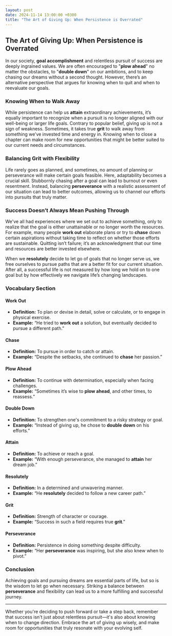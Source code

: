```yaml
---
layout: post
date: 2024-11-14 13:00:00 +0300
title: "The Art of Giving Up: When Persistence is Overrated"
---
```


## The Art of Giving Up: When Persistence is Overrated

In our society, **goal accomplishment** and relentless pursuit of success are deeply ingrained values. We are often encouraged to "**plow ahead**" no matter the obstacles, to "**double down**" on our ambitions, and to keep chasing our dreams without a second thought. However, there’s an alternative perspective that argues for knowing when to quit and when to reevaluate our goals.

### Knowing When to Walk Away

While persistence can help us **attain** extraordinary achievements, it’s equally important to recognize when a pursuit is no longer aligned with our well-being or larger life goals. Contrary to popular belief, giving up is not a sign of weakness. Sometimes, it takes true **grit** to walk away from something we’ve invested time and energy in. Knowing when to close a chapter can make room for new opportunities that might be better suited to our current needs and circumstances.

### Balancing Grit with Flexibility

Life rarely goes as planned, and sometimes, no amount of planning or perseverance will make certain goals feasible. Here, adaptability becomes a crucial skill. Stubbornly chasing after a goal can lead to burnout or even resentment. Instead, balancing **perseverance** with a realistic assessment of our situation can lead to better outcomes, allowing us to channel our efforts into pursuits that truly matter.

### Success Doesn’t Always Mean Pushing Through

We've all had experiences where we set out to achieve something, only to realize that the goal is either unattainable or no longer worth the resources. For example, many people **work out** elaborate plans or try to **chase** down certain aspirations without taking time to reflect on whether those efforts are sustainable. Quitting isn’t failure; it’s an acknowledgment that our time and resources are better invested elsewhere.

When we **resolutely** decide to let go of goals that no longer serve us, we free ourselves to pursue paths that are a better fit for our current situation. After all, a successful life is not measured by how long we hold on to one goal but by how effectively we navigate life’s changing landscapes.

### Vocabulary Section

#### **Work Out**
- **Definition:** To plan or devise in detail, solve or calculate, or to engage in physical exercise.
- **Example:** “He tried to **work out** a solution, but eventually decided to pursue a different path.”

#### **Chase**
- **Definition:** To pursue in order to catch or attain.
- **Example:** “Despite the setbacks, she continued to **chase** her passion.”

#### **Plow Ahead**
- **Definition:** To continue with determination, especially when facing challenges.
- **Example:** “Sometimes it’s wise to **plow ahead**, and other times, to reassess.”

#### **Double Down**
- **Definition:** To strengthen one's commitment to a risky strategy or goal.
- **Example:** “Instead of giving up, he chose to **double down** on his efforts.”

#### **Attain**
- **Definition:** To achieve or reach a goal.
- **Example:** “With enough perseverance, she managed to **attain** her dream job.”

#### **Resolutely**
- **Definition:** In a determined and unwavering manner.
- **Example:** “He **resolutely** decided to follow a new career path.”

#### **Grit**
- **Definition:** Strength of character or courage.
- **Example:** “Success in such a field requires true **grit**.”

#### **Perseverance**
- **Definition:** Persistence in doing something despite difficulty.
- **Example:** “Her **perseverance** was inspiring, but she also knew when to pivot.”

### Conclusion

Achieving goals and pursuing dreams are essential parts of life, but so is the wisdom to let go when necessary. Striking a balance between **perseverance** and flexibility can lead us to a more fulfilling and successful journey.

---

Whether you're deciding to push forward or take a step back, remember that success isn't just about relentless pursuit—it's also about knowing when to change direction. Embrace the art of giving up wisely, and make room for opportunities that truly resonate with your evolving self.